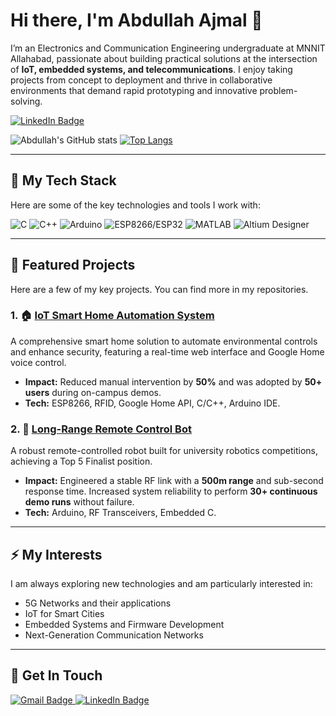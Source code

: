 # Hi there, I'm Abdullah Ajmal 👋

I’m an Electronics and Communication Engineering undergraduate at MNNIT Allahabad, passionate about building practical solutions at the intersection of **IoT, embedded systems, and telecommunications**. I enjoy taking projects from concept to deployment and thrive in collaborative environments that demand rapid prototyping and innovative problem-solving.

<!-- Social Badges -->
<p align="left">
  <a href="https://www.linkedin.com/in/abdullahajmaldxb/" target="_blank">
    <img src="https://img.shields.io/badge/LinkedIn-0077B5?style=for-the-badge&logo=linkedin&logoColor=white" alt="LinkedIn Badge"/>
  </a>
</p>

![Abdullah's GitHub stats](https://github-readme-stats.vercel.app/api?username=AbdullahDxB&show_icons=true&theme=tokyonight&hide=issues,prs)
[![Top Langs](https://github-readme-stats.vercel.app/api/top-langs/?username=AbdullahDxB&layout=compact&theme=tokyonight)](https://github.com/anuraghazra/github-readme-stats)

---

## 🔧 My Tech Stack

Here are some of the key technologies and tools I work with:

<p align="left">
  <img src="https://img.shields.io/badge/C-A8B9CC?style=for-the-badge&logo=c&logoColor=white" alt="C"/>
  <img src="https://img.shields.io/badge/C%2B%2B-00599C?style=for-the-badge&logo=c%2B%2B&logoColor=white" alt="C++"/>
  <img src="https://img.shields.io/badge/Arduino-00979D?style=for-the-badge&logo=Arduino&logoColor=white" alt="Arduino"/>
  <img src="https://img.shields.io/badge/Espressif-E7332E?style=for-the-badge&logo=Espressif&logoColor=white" alt="ESP8266/ESP32"/>
  <img src="https://img.shields.io/badge/MATLAB-0076A8?style=for-the-badge&logo=mathworks&logoColor=white" alt="MATLAB"/>
  <img src="https://img.shields.io/badge/Altium-A5915F?style=for-the-badge&logo=altium-designer&logoColor=white" alt="Altium Designer"/>
</p>

---

## 🚀 Featured Projects

Here are a few of my key projects. You can find more in my repositories.

### 1. 🏠 [IoT Smart Home Automation System](https://github.com/AbdullahDxB/HomeAutomation)

A comprehensive smart home solution to automate environmental controls and enhance security, featuring a real-time web interface and Google Home voice control.

* **Impact:** Reduced manual intervention by **50%** and was adopted by **50+ users** during on-campus demos.
* **Tech:** ESP8266, RFID, Google Home API, C/C++, Arduino IDE.

### 2. 🤖 [Long-Range Remote Control Bot](https://github.com/AbdullahDxB/RemoteControlCar)

A robust remote-controlled robot built for university robotics competitions, achieving a Top 5 Finalist position.

* **Impact:** Engineered a stable RF link with a **500m range** and sub-second response time. Increased system reliability to perform **30+ continuous demo runs** without failure.
* **Tech:** Arduino, RF Transceivers, Embedded C.

---

## ⚡ My Interests

I am always exploring new technologies and am particularly interested in:

* 5G Networks and their applications
* IoT for Smart Cities
* Embedded Systems and Firmware Development
* Next-Generation Communication Networks

---

## 📨 Get In Touch

<p align="left">
  <a href="mailto:abdullah.ajmalece@gmail.com" target="_blank">
    <img src="https://img.shields.io/badge/Gmail-D14836?style=for-the-badge&logo=gmail&logoColor=white" alt="Gmail Badge"/>
  </a>
  <a href="https://www.linkedin.com/in/abdullahajmaldxb/" target="_blank">
    <img src="https://img.shields.io/badge/LinkedIn-0077B5?style=for-the-badge&logo=linkedin&logoColor=white" alt="LinkedIn Badge"/>
  </a>
</p>
